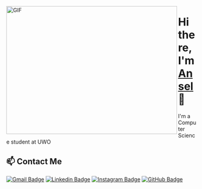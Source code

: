 <p align = "left">
  <img align = "left" alt = "GIF" width = "450px" height = "338px" object-cover = "fit" src = "https://media0.giphy.com/media/Ihrd6ewIOMlCav2cPz/giphy.gif">
</p>

<h1>Hi there, I'm<a href="https://anselzeng.github.io/my-website/"> Ansel </a>👋</h1>

I'm a Computer Science student at UWO

## 📫 Contact Me

<p>

[![Gmail Badge](https://img.shields.io/badge/-azeng25@uwo.ca-c14438?logo=Gmail&logoColor=white)](mailto:azeng25@uwo.ca)
[![Linkedin Badge](https://img.shields.io/badge/-anselzeng-blue?logo=Linkedin&logoColor=white)](https://www.linkedin.com/in/anselzeng/)
[![Instagram Badge](https://img.shields.io/badge/-anselzeng-ff69b4?logo=Instagram&logoColor=white)](https://www.instagram.com/anselzeng/)
[![GitHub Badge](https://img.shields.io/badge/-AnselZeng-green?logo=GitHub&logoColor=white)](https://github.com/anselzeng)

</p>

<!--
**AnselZeng/anselzeng** is a ✨ _special_ ✨ repository because its `README.md` (this file) appears on your GitHub profile.
Here are some ideas to get you started:
- 🔭 I’m currently working on ...
- 🌱 I’m currently learning ...
- 👯 I’m looking to collaborate on ...
- 🤔 I’m looking for help with ...
- 💬 Ask me about ...
- 📫 How to reach me: ...
- 😄 Pronouns: ...
- ⚡ Fun fact: ...
-->
